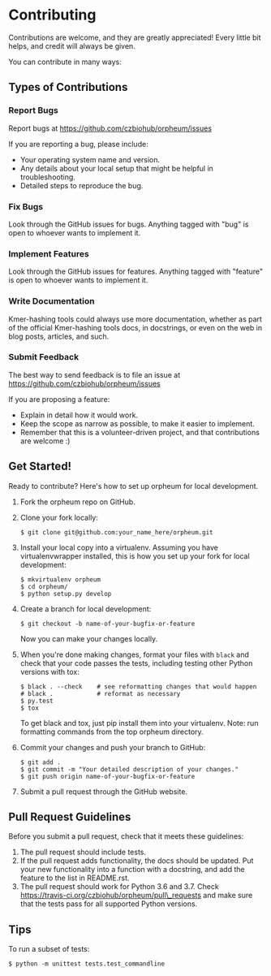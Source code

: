 Contributing
============

Contributions are welcome, and they are greatly appreciated! Every little bit helps, and credit will always be given.

You can contribute in many ways:

Types of Contributions
----------------------

### Report Bugs

Report bugs at <https://github.com/czbiohub/orpheum/issues> 

If you are reporting a bug, please include:

-   Your operating system name and version.
-   Any details about your local setup that might be helpful in troubleshooting.
-   Detailed steps to reproduce the bug.

### Fix Bugs

Look through the GitHub issues for bugs. Anything tagged with "bug" is open to whoever wants to implement it.

### Implement Features

Look through the GitHub issues for features. Anything tagged with "feature" is open to whoever wants to implement it.

### Write Documentation

Kmer-hashing tools could always use more documentation, whether as
part of the official Kmer-hashing tools docs, in docstrings, or
even on the web in blog posts, articles, and such.

### Submit Feedback

The best way to send feedback is to file an issue at <https://github.com/czbiohub/orpheum/issues> 

If you are proposing a feature:

-   Explain in detail how it would work.
-   Keep the scope as narrow as possible, to make it easier to implement.
-   Remember that this is a volunteer-driven project, and that contributions are welcome :)

Get Started!
------------

Ready to contribute? Here's how to set up orpheum for
local development.

1.  Fork the orpheum repo on GitHub.
2.  Clone your fork locally:

        $ git clone git@github.com:your_name_here/orpheum.git

3.  Install your local copy into a virtualenv. Assuming you have virtualenvwrapper installed, this is how you set up your fork for local development:

        $ mkvirtualenv orpheum
        $ cd orpheum/
        $ python setup.py develop

4.  Create a branch for local development:

        $ git checkout -b name-of-your-bugfix-or-feature

    Now you can make your changes locally.

5.  When you're done making changes, format your files with `black` and check that your code passes the tests, including testing other Python versions with tox:

        $ black . --check    # see reformatting changes that would happen
        # black .            # reformat as necessary
        $ py.test
        $ tox

    To get black and tox, just pip install them into your virtualenv. Note: run formatting commands from the top orpheum directory.

6.  Commit your changes and push your branch to GitHub:

        $ git add .
        $ git commit -m "Your detailed description of your changes."
        $ git push origin name-of-your-bugfix-or-feature

7.  Submit a pull request through the GitHub website.

Pull Request Guidelines
-----------------------

Before you submit a pull request, check that it meets these guidelines:

1.  The pull request should include tests.
2.  If the pull request adds functionality, the docs should be updated. Put your new functionality into a function with a docstring, and add the feature to the list in README.rst.
3.  The pull request should work for Python 3.6 and 3.7. Check
    <https://travis-ci.org/czbiohub/orpheum/pull\_requests> and make sure that the tests pass
    for all supported Python versions.

Tips
----

To run a subset of tests:

    $ python -m unittest tests.test_commandline
